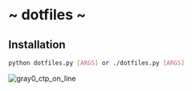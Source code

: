 # ~ dotfiles ~

## Installation

```sh
python dotfiles.py [ARGS] or ./dotfiles.py [ARGS]
```
![gray0_ctp_on_line](https://github.com/TobiZehPanda/dotfiles/assets/10318171/00b9d968-ad41-422a-9e1f-8e301eb48006)
